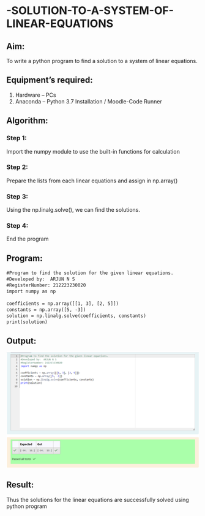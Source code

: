 # -SOLUTION-TO-A-SYSTEM-OF-LINEAR-EQUATIONS
## Aim:
To write a python program to find a solution to a system of linear equations.
## Equipment’s required:
1. 	Hardware – PCs
2. 	Anaconda – Python 3.7 Installation / Moodle-Code Runner
## Algorithm:
### Step 1: 
Import the numpy module to use the built-in functions for calculation
### Step 2: 
Prepare the lists from each linear equations and assign in np.array()
### Step 3: 
Using the np.linalg.solve(), we can find the solutions.
### Step 4: 
End the program
## Program:
```
#Program to find the solution for the given linear equations.
#Developed by:  ARJUN N S
#RegisterNumber: 212223230020
import numpy as np

coefficients = np.array([[1, 3], [2, 5]])
constants = np.array([5, -3])
solution = np.linalg.solve(coefficients, constants)
print(solution)
```

## Output:
![alt text](<Screenshot 2024-02-28 083356.png>)

## Result: 
Thus the solutions for the linear equations are successfully solved using python program

